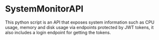 # SystemMonitorAPI
This python script is an API that exposes system information such as CPU usage, memory and disk usage via endpoints protected by JWT tokens, it also includes a login endpoint for getting the tokens.
